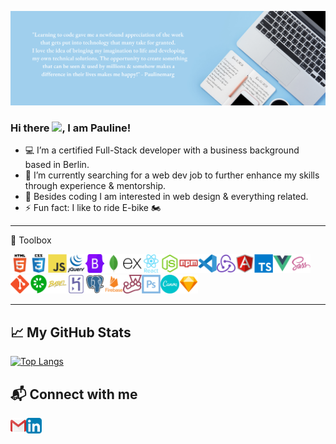 ![](https://github.com/paulinemarg/paulinemarg/blob/main/assets/cover.png?raw=true)

### Hi there <img src="https://raw.githubusercontent.com/MartinHeinz/MartinHeinz/master/wave.gif" width="30px">, I am Pauline!

- 💻 I’m a certified Full-Stack developer with a business background based in Berlin.
- 🔭 I’m currently searching for a web dev job to further enhance my skills through experience & mentorship.
- 🌱 Besides coding I am interested in web design & everything related.
- ⚡ Fun fact: I like to ride E-bike 🏍

---

🧰 Toolbox

<img src="https://github.com/devicons/devicon/blob/master/icons/html5/html5-original-wordmark.svg" width="30" height="30"/><img src="https://github.com/devicons/devicon/blob/master/icons/css3/css3-original-wordmark.svg" width="30" height="30" /><img src="https://github.com/devicons/devicon/blob/master/icons/javascript/javascript-original.svg" width="30" height="30" /><img src="https://github.com/devicons/devicon/blob/master/icons/jquery/jquery-original-wordmark.svg" width="30" height="30" /><img src="https://github.com/devicons/devicon/blob/master/icons/bootstrap/bootstrap-original.svg" width="30" height="30" /><img src="https://github.com/devicons/devicon/blob/master/icons/mongodb/mongodb-original.svg" width="30" height="30" /><img src="https://github.com/devicons/devicon/blob/master/icons/express/express-original.svg" width="30" height="30" /><img src="https://github.com/devicons/devicon/blob/master/icons/react/react-original-wordmark.svg" width="30" height="30" /><img src="https://github.com/devicons/devicon/blob/master/icons/nodejs/nodejs-original.svg" width="30" height="30" /><img src="https://github.com/devicons/devicon/blob/master/icons/npm/npm-original-wordmark.svg" width="30" height="30" /><img src="https://github.com/devicons/devicon/blob/master/icons/vscode/vscode-original.svg" width="30" height="30" /><img src="https://github.com/devicons/devicon/blob/master/icons/redux/redux-original.svg" width="30" height="30" /><img src="https://github.com/devicons/devicon/blob/master/icons/angularjs/angularjs-original.svg" width="30" height="30" /><img src="https://github.com/devicons/devicon/blob/master/icons/typescript/typescript-plain.svg" width="30" height="30" /><img src="https://github.com/devicons/devicon/blob/master/icons/vuejs/vuejs-original.svg" width="30" height="30" /><img src="https://github.com/devicons/devicon/blob/master/icons/sass/sass-original.svg" width="30" height="30" /><img src="https://github.com/devicons/devicon/blob/master/icons/git/git-original.svg" width="30" height="30" /><img src="https://github.com/devicons/devicon/blob/master/icons/cucumber/cucumber-plain.svg" width="30" height="30" /><img src="https://github.com/devicons/devicon/blob/master/icons/babel/babel-original.svg" width="30" height="30" /><img src="https://github.com/devicons/devicon/blob/master/icons/heroku/heroku-original.svg" width="30" height="30" /><img src="https://github.com/devicons/devicon/blob/master/icons/postgresql/postgresql-original.svg" width="30" height="30" /><img src="https://github.com/devicons/devicon/blob/master/icons/firebase/firebase-plain-wordmark.svg" width="30" height="30" /><img src="https://github.com/devicons/devicon/blob/master/icons/jest/jest-plain.svg" width="30" height="30" /><img src="https://github.com/devicons/devicon/blob/master/icons/photoshop/photoshop-line.svg" width="30" height="30" /><img src="https://github.com/devicons/devicon/blob/master/icons/canva/canva-original.svg" width="30" height="30" /><img src="https://github.com/devicons/devicon/blob/master/icons/sketch/sketch-original.svg" width="30" height="30" />

---

## &#x1f4c8; My GitHub Stats

[![Top Langs](https://github-readme-stats.vercel.app/api/top-langs/?username=paulinemarg&hide=java,html,css&theme=light)](https://github.com/anuraghazra/github-readme-stats)


## 📬 Connect with me

[<img align="left" alt="send me an email" width="25px" src="https://github.com/paulinemarg/paulinemarg/blob/main/assets/gmail.svg" />](paulinemargossian@gmail.com)
[<img align="left" alt="linkedin profile" width="25px" src="https://github.com/paulinemarg/paulinemarg/blob/main/assets/linkedin.svg" />](https://www.linkedin.com/in/paulinemarg/)
